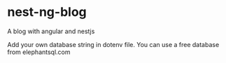 # nest-ng-blog
A blog with angular and nestjs

Add your own database string in dotenv file. You can use a free database from elephantsql.com

